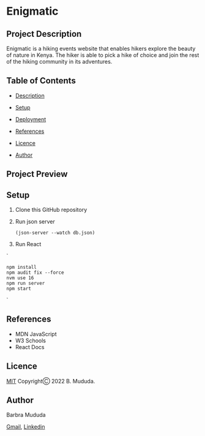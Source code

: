 # Enigmatic
## Project Description
Enigmatic is a hiking events website that enables hikers explore the beauty of nature in Kenya. The hiker is able to pick a hike of choice and join the rest of the hiking community in its adventures. 


## Table of Contents

- [Description](#description)
- [Setup](#setup)

- [Deployment](deployment)
- [References](#references)
- [Licence](#licence)
 - [Author](#author)


## Project Preview

## Setup
1. Clone this GitHub repository
2. Run json server

    `
    (json-server --watch db.json)
    `

3. Run React

`

    npm install
    npm audit fix --force
    nvm use 16
    npm run server
    npm start

`


## References
- MDN JavaScript
- W3 Schools
- React Docs


## Licence
[MIT](https://choosealicense.com/licenses/mit/)
CopyrightⒸ 2022 B. Mududa.


## Author
Barbra Mududa

[Gmail](barbra.mududa@student.moringaschool.com), 
[Linkedin](https://www.linkedin.com/in/barbra-mududa-751363252/)



